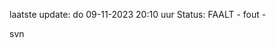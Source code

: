 laatste update: 
do 09-11-2023 20:10   uur 
Status: FAALT - fout - 
<div class="service R">svn</div>